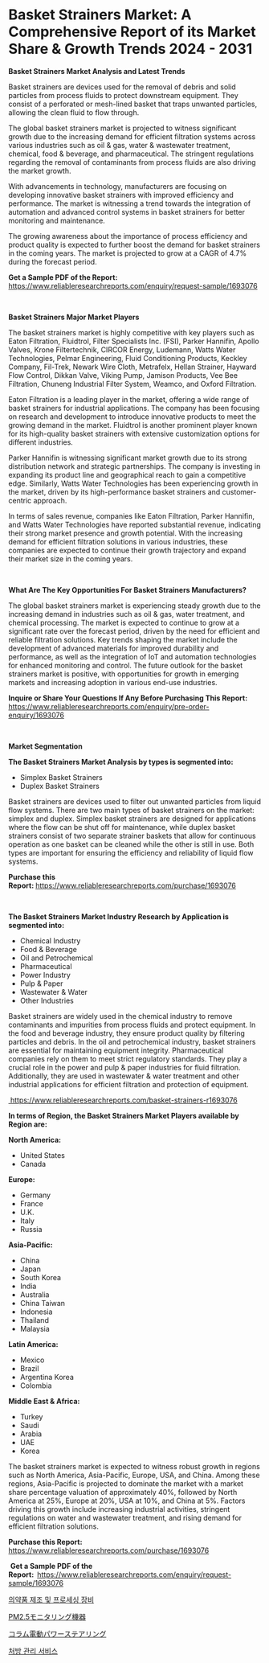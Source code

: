 <p><h1>Basket Strainers Market: A Comprehensive Report of its Market Share & Growth Trends 2024 - 2031</h1></p><p><strong>Basket Strainers Market Analysis and Latest Trends</strong></p>
<p><p>Basket strainers are devices used for the removal of debris and solid particles from process fluids to protect downstream equipment. They consist of a perforated or mesh-lined basket that traps unwanted particles, allowing the clean fluid to flow through.</p><p>The global basket strainers market is projected to witness significant growth due to the increasing demand for efficient filtration systems across various industries such as oil & gas, water & wastewater treatment, chemical, food & beverage, and pharmaceutical. The stringent regulations regarding the removal of contaminants from process fluids are also driving the market growth.</p><p>With advancements in technology, manufacturers are focusing on developing innovative basket strainers with improved efficiency and performance. The market is witnessing a trend towards the integration of automation and advanced control systems in basket strainers for better monitoring and maintenance.</p><p>The growing awareness about the importance of process efficiency and product quality is expected to further boost the demand for basket strainers in the coming years. The market is projected to grow at a CAGR of 4.7% during the forecast period.</p></p>
<p><strong>Get a Sample PDF of the Report:&nbsp;</strong> <a href="https://www.reliableresearchreports.com/enquiry/request-sample/1693076">https://www.reliableresearchreports.com/enquiry/request-sample/1693076</a></p>
<p>&nbsp;</p>
<p><strong>Basket Strainers Major Market Players</strong></p>
<p><p>The basket strainers market is highly competitive with key players such as Eaton Filtration, Fluidtrol, Filter Specialists Inc. (FSI), Parker Hannifin, Apollo Valves, Krone Filtertechnik, CIRCOR Energy, Ludemann, Watts Water Technologies, Pelmar Engineering, Fluid Conditioning Products, Keckley Company, Fil-Trek, Newark Wire Cloth, Metrafelx, Hellan Strainer, Hayward Flow Control, Dikkan Valve, Viking Pump, Jamison Products, Vee Bee Filtration, Chuneng Industrial Filter System, Weamco, and Oxford Filtration.</p><p>Eaton Filtration is a leading player in the market, offering a wide range of basket strainers for industrial applications. The company has been focusing on research and development to introduce innovative products to meet the growing demand in the market. Fluidtrol is another prominent player known for its high-quality basket strainers with extensive customization options for different industries.</p><p>Parker Hannifin is witnessing significant market growth due to its strong distribution network and strategic partnerships. The company is investing in expanding its product line and geographical reach to gain a competitive edge. Similarly, Watts Water Technologies has been experiencing growth in the market, driven by its high-performance basket strainers and customer-centric approach.</p><p>In terms of sales revenue, companies like Eaton Filtration, Parker Hannifin, and Watts Water Technologies have reported substantial revenue, indicating their strong market presence and growth potential. With the increasing demand for efficient filtration solutions in various industries, these companies are expected to continue their growth trajectory and expand their market size in the coming years.</p></p>
<p>&nbsp;</p>
<p><strong>What Are The Key Opportunities For Basket Strainers Manufacturers?</strong></p>
<p><p>The global basket strainers market is experiencing steady growth due to the increasing demand in industries such as oil & gas, water treatment, and chemical processing. The market is expected to continue to grow at a significant rate over the forecast period, driven by the need for efficient and reliable filtration solutions. Key trends shaping the market include the development of advanced materials for improved durability and performance, as well as the integration of IoT and automation technologies for enhanced monitoring and control. The future outlook for the basket strainers market is positive, with opportunities for growth in emerging markets and increasing adoption in various end-use industries.</p></p>
<p><strong>Inquire or Share Your Questions If Any Before Purchasing This Report:</strong> <a href="https://www.reliableresearchreports.com/enquiry/pre-order-enquiry/1693076">https://www.reliableresearchreports.com/enquiry/pre-order-enquiry/1693076</a></p>
<p>&nbsp;</p>
<p><strong>Market Segmentation</strong></p>
<p><strong>The Basket Strainers Market Analysis by types is segmented into:</strong></p>
<p><ul><li>Simplex Basket Strainers</li><li>Duplex Basket Strainers</li></ul></p>
<p><p>Basket strainers are devices used to filter out unwanted particles from liquid flow systems. There are two main types of basket strainers on the market: simplex and duplex. Simplex basket strainers are designed for applications where the flow can be shut off for maintenance, while duplex basket strainers consist of two separate strainer baskets that allow for continuous operation as one basket can be cleaned while the other is still in use. Both types are important for ensuring the efficiency and reliability of liquid flow systems.</p></p>
<p><strong>Purchase this Report:&nbsp;</strong><a href="https://www.reliableresearchreports.com/purchase/1693076">https://www.reliableresearchreports.com/purchase/1693076</a></p>
<p>&nbsp;</p>
<p><strong>The Basket Strainers Market Industry Research by Application is segmented into:</strong></p>
<p><ul><li>Chemical Industry</li><li>Food & Beverage</li><li>Oil and Petrochemical</li><li>Pharmaceutical</li><li>Power Industry</li><li>Pulp & Paper</li><li>Wastewater & Water</li><li>Other Industries</li></ul></p>
<p><p>Basket strainers are widely used in the chemical industry to remove contaminants and impurities from process fluids and protect equipment. In the food and beverage industry, they ensure product quality by filtering particles and debris. In the oil and petrochemical industry, basket strainers are essential for maintaining equipment integrity. Pharmaceutical companies rely on them to meet strict regulatory standards. They play a crucial role in the power and pulp & paper industries for fluid filtration. Additionally, they are used in wastewater & water treatment and other industrial applications for efficient filtration and protection of equipment.</p></p>
<p><a href="https://www.reliableresearchreports.com/basket-strainers-r1693076">&nbsp;https://www.reliableresearchreports.com/basket-strainers-r1693076</a></p>
<p><strong>In terms of Region, the Basket Strainers Market Players available by Region are:</strong></p>
<p>
    <p> <strong> North America: </strong>
        <ul>
            <li>United States</li>
            <li>Canada</li>
        </ul>
        </p> 
    <p> <strong> Europe: </strong>
        <ul>
            <li>Germany</li>
            <li>France</li>
            <li>U.K.</li>
            <li>Italy</li>
            <li>Russia</li>
        </ul>
        </p> 
    <p> <strong> Asia-Pacific: </strong>
        <ul>
            <li>China</li>
            <li>Japan</li>
            <li>South Korea</li>
            <li>India</li>
            <li>Australia</li>
            <li>China Taiwan</li>
            <li>Indonesia</li>
            <li>Thailand</li>
            <li>Malaysia</li>
        </ul>
        </p> 
    <p> <strong> Latin America: </strong>
        <ul>
            <li>Mexico</li>
            <li>Brazil</li>
            <li>Argentina Korea</li>
            <li>Colombia</li>
        </ul>
        </p> 
    <p> <strong> Middle East & Africa: </strong>
        <ul>
            <li>Turkey</li>
            <li>Saudi</li>
            <li>Arabia</li>
            <li>UAE</li>
            <li>Korea</li>
        </ul>
    </p>
    </p>
<p><p>The basket strainers market is expected to witness robust growth in regions such as North America, Asia-Pacific, Europe, USA, and China. Among these regions, Asia-Pacific is projected to dominate the market with a market share percentage valuation of approximately 40%, followed by North America at 25%, Europe at 20%, USA at 10%, and China at 5%. Factors driving this growth include increasing industrial activities, stringent regulations on water and wastewater treatment, and rising demand for efficient filtration solutions.</p></p>
<p><strong>Purchase this Report: </strong><a href="https://www.reliableresearchreports.com/purchase/1693076">https://www.reliableresearchreports.com/purchase/1693076</a></p>
<p>&nbsp;<strong>Get a Sample PDF of the Report:&nbsp;&nbsp;</strong><a href="https://www.reliableresearchreports.com/enquiry/request-sample/1693076">https://www.reliableresearchreports.com/enquiry/request-sample/1693076</a></p>
<p><strong></strong></p>
<p><p><a href="https://medium.com/@carolynurton5656/%EC%A0%9C%EC%95%BD-%EC%A0%9C%EC%A1%B0-%EB%B0%8F-%EA%B0%80%EA%B3%B5-%EC%9E%A5%EB%B9%84-%EC%8B%9C%EC%9E%A5-%EB%8F%99%ED%96%A5%EA%B3%BC-%EC%8B%9C%EC%9E%A5-%EB%B6%84%EC%84%9D%EC%9D%80-2024-2031%EB%85%84-%EA%B8%B0%EA%B0%84%EC%9D%84-%EB%8C%80%EC%83%81%EC%9C%BC%EB%A1%9C-%EC%98%88%EC%B8%A1%EB%90%A9%EB%8B%88%EB%8B%A4-57e342768f70">의약품 제조 및 프로세싱 장비</a></p><p><a href="https://medium.com/@alfaro.etbn_52903/%E3%83%A2%E3%83%8B%E3%82%BF%E3%83%AA%E3%83%B3%E3%82%B0%E8%A3%85%E7%BD%AE%E5%B8%82%E5%A0%B4%E3%81%AE%E8%A6%8F%E6%A8%A1%E3%81%A8%E5%B8%82%E5%A0%B4%E5%8B%95%E5%90%91-%E5%AE%8C%E5%85%A8%E3%81%AA%E6%A5%AD%E7%95%8C%E6%A6%82%E8%A6%B3-2024%E5%B9%B4%E3%81%8B%E3%82%892031%E5%B9%B4-b6f7176443d0">PM2.5モニタリング機器</a></p><p><a href="https://medium.com/@samirmayert28/%E3%82%B3%E3%83%A9%E3%83%A0-%E9%9B%BB%E5%8B%95%E3%83%91%E3%83%AF%E3%83%BC%E3%82%B9%E3%83%86%E3%82%A2%E3%83%AA%E3%83%B3%E3%82%B0%E5%B8%82%E5%A0%B4-%E7%AB%B6%E5%90%88%E5%88%86%E6%9E%90-%E5%B8%82%E5%A0%B4%E5%8B%95%E5%90%91-2031%E5%B9%B4%E3%81%BE%E3%81%A7%E3%81%AE%E4%BA%88%E6%B8%AC-7ec3bff64abc">コラム電動パワーステアリング</a></p><p><a href="https://medium.com/@wardpollich2022/%EC%B2%98%EB%B0%A9-%EA%B4%80%EB%A6%AC-%EC%84%9C%EB%B9%84%EC%8A%A4-%EC%8B%9C%EC%9E%A5-%EA%B7%9C%EB%AA%A8-%EB%B0%8F-%EC%8B%9C%EC%9E%A5-%EB%8F%99%ED%96%A5-%EC%99%84%EB%B2%BD%ED%95%9C-%EC%82%B0%EC%97%85-%EA%B0%9C%EC%9A%94-2024%EB%85%84%EB%B6%80%ED%84%B0-2031%EB%85%84%EA%B9%8C%EC%A7%80-b92fc1978d59">처방 관리 서비스</a></p></p>